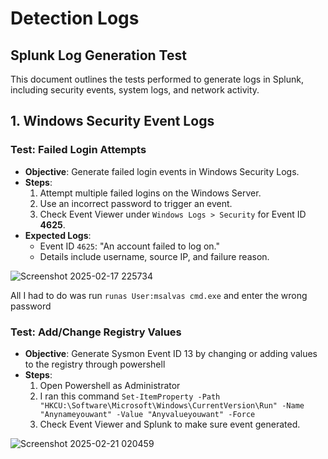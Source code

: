 # Detection Logs

## Splunk Log Generation Test

This document outlines the tests performed to generate logs in Splunk, including security events, system logs, and network activity.

## **1. Windows Security Event Logs**
### **Test: Failed Login Attempts**
- **Objective**: Generate failed login events in Windows Security Logs.
- **Steps**:
  1. Attempt multiple failed logins on the Windows Server.
  2. Use an incorrect password to trigger an event.
  3. Check Event Viewer under `Windows Logs > Security` for Event ID **4625**.
- **Expected Logs**:
  - Event ID `4625`: "An account failed to log on."
  - Details include username, source IP, and failure reason.

![Screenshot 2025-02-17 225734](https://github.com/user-attachments/assets/1885c285-e8fe-4a2c-8f8a-01edb0960ade)

 All I had to do was run ```` runas User:msalvas cmd.exe ```` and enter the wrong password

### Test: Add/Change Registry Values
- **Objective**: Generate Sysmon Event ID 13 by changing or adding values to the registry through powershell
- **Steps**:
  1. Open Powershell as Administrator
  2. I ran this command ```` Set-ItemProperty -Path "HKCU:\Software\Microsoft\Windows\CurrentVersion\Run" -Name "Anynameyouwant" -Value "Anyvalueyouwant" -Force ````
  3. Check Event Viewer and Splunk to make sure event generated.

![Screenshot 2025-02-21 020459](https://github.com/user-attachments/assets/974c540f-d8a5-476e-bc33-f8b00ba55e34)

